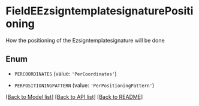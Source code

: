 # FieldEEzsigntemplatesignaturePositioning

How the positioning of the Ezsigntemplatesignature will be done

## Enum

* `PERCOORDINATES` (value: `'PerCoordinates'`)

* `PERPOSITIONINGPATTERN` (value: `'PerPositioningPattern'`)

[[Back to Model list]](../README.md#documentation-for-models) [[Back to API list]](../README.md#documentation-for-api-endpoints) [[Back to README]](../README.md)


